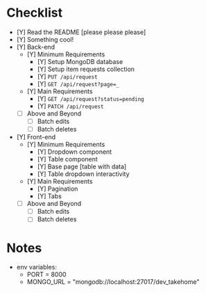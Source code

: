 # Checklist

<!-- Make sure you fill out this checklist with what you've done before submitting! -->

- [Y] Read the README [please please please]
- [Y] Something cool!
- [Y] Back-end
  - [Y] Minimum Requirements
    - [Y] Setup MongoDB database
    - [Y] Setup item requests collection
    - [Y] `PUT /api/request`
    - [Y] `GET /api/request?page=_`
  - [Y] Main Requirements
    - [Y] `GET /api/request?status=pending`
    - [Y] `PATCH /api/request`
  - [ ] Above and Beyond
    - [ ] Batch edits
    - [ ] Batch deletes
- [Y] Front-end
  - [Y] Minimum Requirements
    - [Y] Dropdown component
    - [Y] Table component
    - [Y] Base page [table with data]
    - [Y] Table dropdown interactivity
  - [Y] Main Requirements
    - [Y] Pagination
    - [Y] Tabs
  - [ ] Above and Beyond
    - [ ] Batch edits
    - [ ] Batch deletes

# Notes

<!-- Notes go here -->

- env variables:
  - PORT = 8000
  - MONGO_URL = "mongodb://localhost:27017/dev_takehome"
